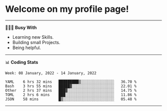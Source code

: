 # Welcome on my profile page!
<!-- print(("dralla"[::-1]+"s").capitalize()) -->

---
👨🏻‍💻 **Busy With**
* Learning new Skills.
* Building small Projects.
* Being helpful.

---
📊 **Coding Stats**
<!--START_SECTION:waka-->
```text
Week: 08 January, 2022 - 14 January, 2022

YAML    6 hrs 32 mins   █████████▒░░░░░░░░░░░░░░░   36.70 % 
Bash    3 hrs 55 mins   █████▓░░░░░░░░░░░░░░░░░░░   22.01 % 
Other   2 hrs 37 mins   ███▓░░░░░░░░░░░░░░░░░░░░░   14.75 % 
TOML    2 hrs 6 mins    ███░░░░░░░░░░░░░░░░░░░░░░   11.86 % 
JSON    58 mins         █▒░░░░░░░░░░░░░░░░░░░░░░░   05.48 % 
```
<!--END_SECTION:waka-->
---
